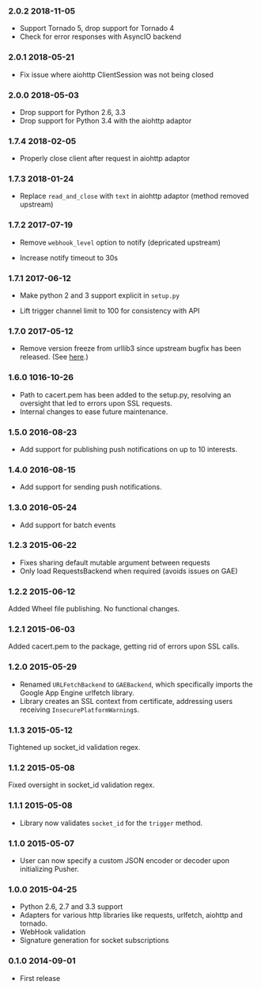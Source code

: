 ### 2.0.2 2018-11-05

* Support Tornado 5, drop support for Tornado 4
* Check for error responses with AsyncIO backend

### 2.0.1 2018-05-21

* Fix issue where aiohttp ClientSession was not being closed

### 2.0.0 2018-05-03

* Drop support for Python 2.6, 3.3
* Drop support for Python 3.4 with the aiohttp adaptor

### 1.7.4 2018-02-05

* Properly close client after request in aiohttp adaptor

### 1.7.3 2018-01-24

* Replace `read_and_close` with `text` in aiohttp adaptor (method removed
  upstream)

### 1.7.2 2017-07-19

* Remove `webhook_level` option to notify (depricated upstream)

* Increase notify timeout to 30s

### 1.7.1 2017-06-12

* Make python 2 and 3 support explicit in `setup.py`

* Lift trigger channel limit to 100 for consistency with API

### 1.7.0 2017-05-12

* Remove version freeze from urllib3 since upstream bugfix has been released. (See [here](https://github.com/shazow/urllib3/pull/987).)

### 1.6.0 1016-10-26

* Path to cacert.pem has been added to the setup.py, resolving an oversight that led to errors upon SSL requests.
* Internal changes to ease future maintenance.

### 1.5.0 2016-08-23

* Add support for publishing push notifications on up to 10 interests.

### 1.4.0 2016-08-15

* Add support for sending push notifications.

### 1.3.0 2016-05-24

* Add support for batch events

### 1.2.3 2015-06-22

* Fixes sharing default mutable argument between requests
* Only load RequestsBackend when required (avoids issues on GAE)

### 1.2.2 2015-06-12

Added Wheel file publishing. No functional changes.

### 1.2.1 2015-06-03

Added cacert.pem to the package, getting rid of errors upon SSL calls.

### 1.2.0 2015-05-29

* Renamed `URLFetchBackend` to `GAEBackend`, which specifically imports the Google App Engine urlfetch library.
* Library creates an SSL context from certificate, addressing users receiving `InsecurePlatformWarning`s.

### 1.1.3 2015-05-12

Tightened up socket_id validation regex.

### 1.1.2 2015-05-08

Fixed oversight in socket_id validation regex.

### 1.1.1 2015-05-08

* Library now validates `socket_id` for the `trigger` method.

### 1.1.0 2015-05-07

* User can now specify a custom JSON encoder or decoder upon initializing Pusher.

### 1.0.0 2015-04-25

* Python 2.6, 2.7 and 3.3 support
* Adapters for various http libraries like requests, urlfetch, aiohttp and tornado.
* WebHook validation
* Signature generation for socket subscriptions

### 0.1.0 2014-09-01

* First release
